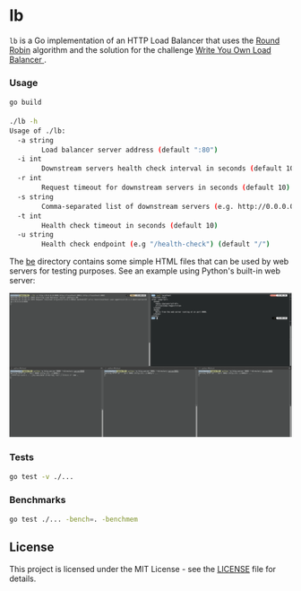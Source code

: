 # lb

`lb` is a Go implementation of an HTTP Load Balancer that uses the [Round Robin](https://www.nginx.com/resources/glossary/round-robin-load-balancing/#:~:text=What%20Is%20Round%2DRobin%20Load,to%20each%20server%20in%20turn.) algorithm and the solution for the challenge [Write You Own Load Balancer
](https://codingchallenges.fyi/challenges/challenge-load-balancer/).

### Usage

```sh
go build

./lb -h
Usage of ./lb:
  -a string
        Load balancer server address (default ":80")
  -i int
        Downstream servers health check interval in seconds (default 10)
  -r int
        Request timeout for downstream servers in seconds (default 10)
  -s string
        Comma-separated list of downstream servers (e.g. http://0.0.0.0:8080,http://localhost:8081)
  -t int
        Health check timeout in seconds (default 10)
  -u string
        Health check endpoint (e.g "/health-check") (default "/")
```

The [be](/be/) directory contains some simple HTML files that can be used by web servers for testing purposes. See an example using Python's built-in web server:

![](/docs/lb.gif)

### Tests

```sh
go test -v ./...
```

### Benchmarks

```sh
go test ./... -bench=. -benchmem

```

## License

This project is licensed under the MIT License - see the [LICENSE](LICENSE) file for details.
